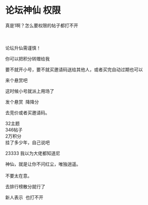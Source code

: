 # 论坛神仙 权限


真是1啊？怎么要权限的帖子都打不开<br />
<br />
<br />
<br />
论坛升仙需谨慎！

你可以把积分转赠给我<img src="static/image/smiley/default/lol.gif" smilieid="12" border="0" alt="" />

要不就开小号，要不就买邀请码送给其他人，或者买完自动过期也可以

来个悬赏吧<img src="static/image/smiley/default/hug.gif" smilieid="13" border="0" alt="" /><img id="aimg_U44l4" onclick="zoom(this, this.src, 0, 0, 0)" class="zoom" src="https://cdn.jsdelivr.net/gh/hishis/forum-master/public/images/patch.gif" onmouseover="img_onmouseoverfunc(this)" onload="thumbImg(this)" border="0" alt="" />

这时候小号就派上用场了

发个悬赏&nbsp;&nbsp;降降分

去竞价或者买邀请码。

32主题&nbsp; &nbsp; &nbsp; &nbsp; <br />
346帖子&nbsp; &nbsp; &nbsp; &nbsp; <br />
2万积分<br />
挂了多少年，自己说吧

23333 我以为大佬都知道尼

神仙，就是让你不问红尘，唯独逍遥。<br />
<br />
不要太在意。

去排行榜散分就行了

新人表示&nbsp;&nbsp;也打不开
